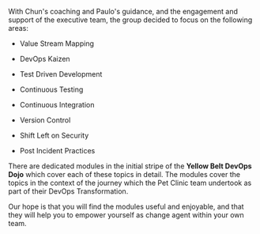 
With Chun's coaching and Paulo's guidance, and the engagement and support of the executive team, the group decided to focus on the following areas:

* Value Stream Mapping

* DevOps Kaizen

* Test Driven Development

* Continuous Testing

* Continuous Integration

* Version Control

* Shift Left on Security

* Post Incident Practices

There are dedicated modules in the initial stripe of the **Yellow Belt DevOps Dojo** which cover each of these topics in detail. The modules cover the topics in the context of the journey which the Pet Clinic team undertook as part of their DevOps Transformation.

Our hope is that you will find the modules useful and enjoyable, and that they will help you to empower yourself as change agent within your own team.
